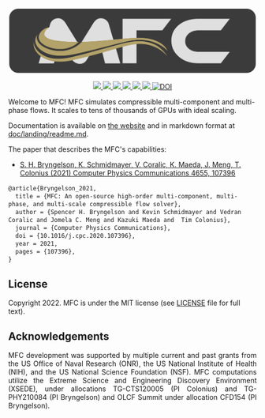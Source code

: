 <p align="center">
  <img src="doc/res/banner.png" alt="MFC Banner" width="500"/></center>
</p>

<p align="center">
  <a href="http://dx.doi.org/10.1016/j.cpc.2020.107396">
    <img src="https://zenodo.org/badge/doi/10.1016/j.cpc.2020.107396.svg" />
  </a>
  <a href="https://github.com/MFlowCode/MFC/actions">
    <img src="https://github.com/MFlowCode/MFC/actions/workflows/ci.yml/badge.svg" />
  </a>
  <a href="https://github.com/MFlowCode/MFC/actions">
    <img src="https://github.com/MFlowCode/MFC/actions/workflows/doc.yml/badge.svg" />
  </a>
  <a href="https://lbesson.mit-license.org/">
    <img src="https://img.shields.io/badge/License-MIT-blue.svg" />
  </a>
  <a href="https://github.com/MFlowCode/MFC/commit/">
    <img src="https://badgen.net/github/last-commit/MFlowCode/MFC" />
  </a>
  <a href="https://hub.docker.com/repository/docker/henryleberre/mfc">
    <img src="https://shields.io/docker/image-size/henryleberre/mfc" />
  </a>
  <a href="https://zenodo.org/badge/latestdoi/198475661">
    <img src="https://zenodo.org/badge/198475661.svg" alt="DOI">
  </a>
</p>

Welcome to MFC! 
MFC simulates compressible multi-component and multi-phase flows. 
It scales to tens of thousands of GPUs with ideal scaling.

Documentation is available on [the website](https://mflowcode.github.io/) and in markdown format at [doc/landing/readme.md](doc/landing/readme.md).

The paper that describes the MFC's capabilities:
* <a href="https://doi.org/10.1016/j.cpc.2020.107396">
    S. H. Bryngelson, K. Schmidmayer, V. Coralic, K. Maeda, J. Meng, T. Colonius (2021) Computer Physics Communications 4655, 107396
</a>

```
@article{Bryngelson_2021,
  title = {MFC: An open-source high-order multi-component, multi-phase, and multi-scale compressible flow solver},
  author = {Spencer H. Bryngelson and Kevin Schmidmayer and Vedran Coralic and Jomela C. Meng and Kazuki Maeda and  Tim Colonius},
  journal = {Computer Physics Communications},
  doi = {10.1016/j.cpc.2020.107396},
  year = 2021,
  pages = {107396},
}
```

## License
 
Copyright 2022.
MFC is under the MIT license (see [LICENSE](LICENSE) file for full text).

## Acknowledgements
 
<p align="justify">
   MFC development was supported by multiple current and past grants from the US Office of Naval Research (ONR), the US National Institute of Health (NIH), and the US National Science Foundation (NSF).
  MFC computations utilize the Extreme Science and Engineering Discovery Environment (XSEDE), under allocations TG-CTS120005 (PI Colonius) and TG-PHY210084 (PI Bryngelson) and OLCF Summit under allocation CFD154 (PI Bryngelson).
</p>
